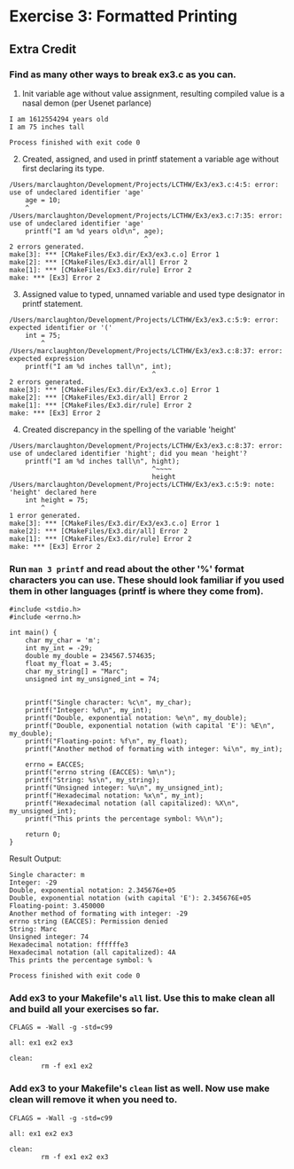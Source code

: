 # Exercise 3: Formatted Printing
## Extra Credit
### Find as many other ways to break ex3.c as you can.
1. Init variable age without value assignment, resulting compiled value is a nasal demon (per Usenet parlance)
```
I am 1612554294 years old
I am 75 inches tall

Process finished with exit code 0
```
2. Created, assigned, and used in printf statement a variable age without first declaring its type.
```
/Users/marclaughton/Development/Projects/LCTHW/Ex3/ex3.c:4:5: error: use of undeclared identifier 'age'
    age = 10;
    ^
/Users/marclaughton/Development/Projects/LCTHW/Ex3/ex3.c:7:35: error: use of undeclared identifier 'age'
    printf("I am %d years old\n", age);
                                  ^
2 errors generated.
make[3]: *** [CMakeFiles/Ex3.dir/Ex3/ex3.c.o] Error 1
make[2]: *** [CMakeFiles/Ex3.dir/all] Error 2
make[1]: *** [CMakeFiles/Ex3.dir/rule] Error 2
make: *** [Ex3] Error 2
```
3. Assigned value to typed, unnamed variable and used type designator in printf statement.
```
/Users/marclaughton/Development/Projects/LCTHW/Ex3/ex3.c:5:9: error: expected identifier or '('
    int = 75;
        ^
/Users/marclaughton/Development/Projects/LCTHW/Ex3/ex3.c:8:37: error: expected expression
    printf("I am %d inches tall\n", int);
                                    ^
2 errors generated.
make[3]: *** [CMakeFiles/Ex3.dir/Ex3/ex3.c.o] Error 1
make[2]: *** [CMakeFiles/Ex3.dir/all] Error 2
make[1]: *** [CMakeFiles/Ex3.dir/rule] Error 2
make: *** [Ex3] Error 2
```
4. Created discrepancy in the spelling of the variable 'height'
```
/Users/marclaughton/Development/Projects/LCTHW/Ex3/ex3.c:8:37: error: use of undeclared identifier 'hight'; did you mean 'height'?
    printf("I am %d inches tall\n", hight);
                                    ^~~~~
                                    height
/Users/marclaughton/Development/Projects/LCTHW/Ex3/ex3.c:5:9: note: 'height' declared here
    int height = 75;
        ^
1 error generated.
make[3]: *** [CMakeFiles/Ex3.dir/Ex3/ex3.c.o] Error 1
make[2]: *** [CMakeFiles/Ex3.dir/all] Error 2
make[1]: *** [CMakeFiles/Ex3.dir/rule] Error 2
make: *** [Ex3] Error 2
```

### Run `man 3 printf` and read about the other '%' format characters you can use. These should look familiar if you used them in other languages (printf is where they come from).
```
#include <stdio.h>
#include <errno.h>

int main() {
    char my_char = 'm';
    int my_int = -29;
    double my_double = 234567.574635;
    float my_float = 3.45;
    char my_string[] = "Marc";
    unsigned int my_unsigned_int = 74;


    printf("Single character: %c\n", my_char);
    printf("Integer: %d\n", my_int);
    printf("Double, exponential notation: %e\n", my_double);
    printf("Double, exponential notation (with capital 'E'): %E\n", my_double);
    printf("Floating-point: %f\n", my_float);
    printf("Another method of formating with integer: %i\n", my_int);

    errno = EACCES;
    printf("errno string (EACCES): %m\n");
    printf("String: %s\n", my_string);
    printf("Unsigned integer: %u\n", my_unsigned_int);
    printf("Hexadecimal notation: %x\n", my_int);
    printf("Hexadecimal notation (all capitalized): %X\n", my_unsigned_int);
    printf("This prints the percentage symbol: %%\n");

    return 0;
}
```
Result Output:
```
Single character: m
Integer: -29
Double, exponential notation: 2.345676e+05
Double, exponential notation (with capital 'E'): 2.345676E+05
Floating-point: 3.450000
Another method of formating with integer: -29
errno string (EACCES): Permission denied
String: Marc
Unsigned integer: 74
Hexadecimal notation: ffffffe3
Hexadecimal notation (all capitalized): 4A
This prints the percentage symbol: %

Process finished with exit code 0
```

### Add ex3 to your Makefile's `all` list. Use this to make clean all and build all your exercises so far.
```
CFLAGS = -Wall -g -std=c99

all: ex1 ex2 ex3

clean:
		rm -f ex1 ex2
```
### Add ex3 to your Makefile's `clean` list as well. Now use make clean will remove it when you need to.
```
CFLAGS = -Wall -g -std=c99

all: ex1 ex2 ex3

clean:
		rm -f ex1 ex2 ex3
```